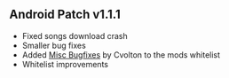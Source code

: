 ## Android Patch v1.1.1

* Fixed songs download crash
* Smaller bug fixes
* Added [Misc Bugfixes](https://geode-sdk.org/mods/cvolton.misc_bugfixes) by Cvolton to the mods whitelist
* Whitelist improvements
